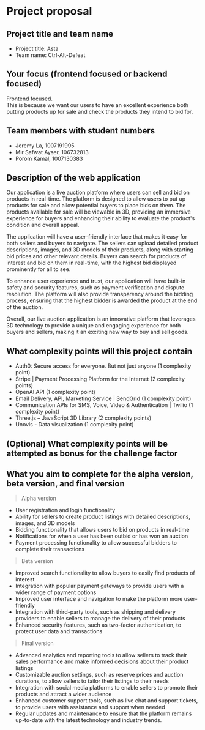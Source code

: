 # Project proposal
## Project title and team name
- Project title: Asta
- Team name: Ctrl-Alt-Defeat
## Your focus (frontend focused or backend focused)
Frontend focused.<br />
This is because we want our users to have an excellent experience both putting products up for sale and check the products they intend to bid for.
## Team members with student numbers
- Jeremy La, 1007191995
- Mir Safwat Ayser, 106732813
- Porom Kamal, 1007130383
## Description of the web application
Our application is a live auction platform where users can sell and bid on products in real-time. The platform is designed to allow users to put up products for sale and allow potential buyers to place bids on them. The products available for sale will be viewable in 3D, providing an immersive experience for buyers and enhancing their ability to evaluate the product's condition and overall appeal.<br />

The application will have a user-friendly interface that makes it easy for both sellers and buyers to navigate. The sellers can upload detailed product descriptions, images, and 3D models of their products, along with starting bid prices and other relevant details. Buyers can search for products of interest and bid on them in real-time, with the highest bid displayed prominently for all to see.<br />

To enhance user experience and trust, our application will have built-in safety and security features, such as payment verification and dispute resolution. The platform will also provide transparency around the bidding process, ensuring that the highest bidder is awarded the product at the end of the auction.<br />

Overall, our live auction application is an innovative platform that leverages 3D technology to provide a unique and engaging experience for both buyers and sellers, making it an exciting new way to buy and sell goods.
## What complexity points will this project contain
- Auth0: Secure access for everyone. But not just anyone (1 complexity point)<br/>
- Stripe | Payment Processing Platform for the Internet (2 complexity points)
- OpenAI API (1 complexity point)
- Email Delivery, API, Marketing Service | SendGrid (1 complexity point)
- Communication APIs for SMS, Voice, Video & Authentication | Twilio (1 complexity point)
- Three.js – JavaScript 3D Library (2 complexity points) 
- Unovis - Data visualization (1 complexity point)
## (Optional) What complexity points will be attempted as bonus for the challenge factor
## What you aim to complete for the alpha version, beta version, and final version
> Alpha version
- User registration and login functionality
- Ability for sellers to create product listings with detailed descriptions, images, and 3D models
- Bidding functionality that allows users to bid on products in real-time
- Notifications for when a user has been outbid or has won an auction
- Payment processing functionality to allow successful bidders to complete their transactions

> Beta version
- Improved search functionality to allow buyers to easily find products of interest
- Integration with popular payment gateways to provide users with a wider range of payment options
- Improved user interface and navigation to make the platform more user-friendly
- Integration with third-party tools, such as shipping and delivery providers to enable sellers to manage the delivery of their products
- Enhanced security features, such as two-factor authentication, to protect user data and transactions

> Final version
- Advanced analytics and reporting tools to allow sellers to track their sales performance and make informed decisions about their product listings
- Customizable auction settings, such as reserve prices and auction durations, to allow sellers to tailor their listings to their needs
- Integration with social media platforms to enable sellers to promote their products and attract a wider audience
- Enhanced customer support tools, such as live chat and support tickets, to provide users with assistance and support when needed
- Regular updates and maintenance to ensure that the platform remains up-to-date with the latest technology and industry trends.
